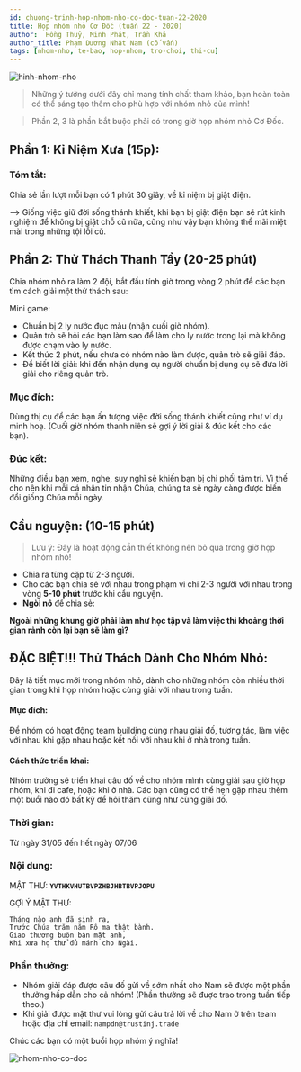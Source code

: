 ```yaml
---
id: chuong-trinh-hop-nhom-nho-co-doc-tuan-22-2020
title: Họp nhóm nhỏ Cơ Đốc (tuần 22 - 2020)
author:  Hồng Thuỷ, Minh Phát, Trần Khả
author_title: Phạm Dương Nhật Nam (cố vấn)
tags: [nhom-nho, te-bao, hop-nhom, tro-choi, thi-cu]
---
```


![hinh-nhom-nho](https://images.unsplash.com/photo-1529156069898-49953e39b3ac?ixlib=rb-1.2.1&ixid=eyJhcHBfaWQiOjEyMDd9&auto=format&fit=crop&w=3289&q=80)

> Những ý tưởng dưới đây chỉ mang tính chất tham khảo, bạn hoàn toàn có thể sáng tạo thêm cho phù hợp với nhóm nhỏ của mình!

> Phần 2, 3 là phần bắt buộc phải có trong giờ họp nhóm nhỏ Cơ Đốc.

## Phần 1: Kỉ Niệm Xưa (15p):

### Tóm tắt: 

Chia sẻ lần lượt mỗi bạn có 1 phút 30 giây, về kỉ niệm bị giật điện. 

—> Giống việc giữ đời sống thánh khiết, khi bạn bị giật điện bạn sẽ rút kinh nghiệm để không bị giật chỗ cũ nữa, cũng như vậy bạn không thể mãi miệt mài trong những tội lỗi cũ.


## Phần 2: Thử Thách Thanh Tẩy (20-25 phút)

Chia nhóm nhỏ ra làm 2 đội, bắt đầu tính giờ trong vòng 2 phút để các bạn tìm cách giải một thử thách sau:

Mini game: 
- Chuẩn bị 2 ly nước đục màu (nhận cuối giờ nhóm).
- Quản trò sẽ hỏi các bạn làm sao để làm cho ly nước trong lại mà không được chạm vào ly nước.
- Kết thúc 2 phút, nếu chưa có nhóm nào làm được, quản trò sẽ giải đáp.
 - Để biết lời giải: khi đến nhận dụng cụ người chuẩn bị dụng cụ sẽ đưa lời giải cho riêng quản trò.

### Mục đích:
Dùng thị cụ để các bạn ấn tượng việc đời sống thánh khiết cũng như ví dụ minh hoạ. (Cuối giờ nhóm thanh niên sẽ gợi ý lời giải & đúc kết cho các bạn).

### Đúc kết:
Những điều bạn xem, nghe, suy nghĩ sẽ khiến bạn bị chi phối tâm trí. Vì thế cho nên khi mỗi cá nhân tin nhận Chúa, chúng ta sẽ ngày càng được biến đổi giống Chúa mỗi ngày.

## Cầu nguyện: (10-15 phút)

> Lưu ý: Đây là hoạt động cần thiết không nên bỏ qua trong giờ họp nhóm nhỏ!

- Chia ra từng cặp từ 2-3 người.
- Cho các bạn chia sẻ với nhau trong phạm vi chỉ 2-3 người với nhau trong vòng **5-10 phút** trước khi cầu nguyện.
- **Ngòi nổ** để chia sẻ:

**Ngoài những khung giờ phải làm như học tập và làm việc thì khoảng thời gian rảnh còn lại bạn sẽ làm gì?**

## ĐẶC BIỆT!!! Thử Thách Dành Cho Nhóm Nhỏ:

Đây là tiết mục mới trong nhóm nhỏ, dành cho những nhóm còn nhiều thời gian trong khi họp nhóm hoặc cùng giải với nhau trong tuần.

#### Mục đích:

Để nhóm có hoạt động team building cùng nhau giải đố, tương tác, làm việc với nhau khi gặp nhau hoặc kết nối với nhau khi ở nhà trong tuần.

#### Cách thức triển khai:

Nhóm trưởng sẽ triển khai câu đố về cho nhóm mình cùng giải sau giờ họp nhóm, khi đi cafe, hoặc khi ở nhà.
Các bạn cũng có thể hẹn gặp nhau thêm một buổi nào đó bất kỳ để hỏi thăm cũng như cùng giải đố.

### Thời gian:

Từ ngày 31/05 đến hết ngày 07/06

### Nội dung:

MẬT THƯ: **`YVTHKVHUTBVPZHBJHBTBVPJOPU`**

GỢI Ý MẬT THƯ:
```
Tháng nào anh đã sinh ra,
Trước Chúa trăm năm Rô ma thật bành.
Giao thương buôn bán mặt anh,
Khi xưa họ thử đủ mánh cho Ngài.
```

### Phần thưởng:

- Nhóm giải đáp được câu đố gửi về sớm nhất cho Nam sẽ được một phần thưởng hấp dẫn cho cả nhóm! (Phần thưởng sẽ được trao trong tuần tiếp theo.)
- Khi giải được mật thư vui lòng gửi câu trả lời về cho Nam ở trên team hoặc địa chỉ email: `nampdn@trustinj.trade`


Chúc các bạn có một buổi họp nhóm ý nghĩa!

![nhom-nho-co-doc](https://i.imgur.com/CG13tIh.jpg)